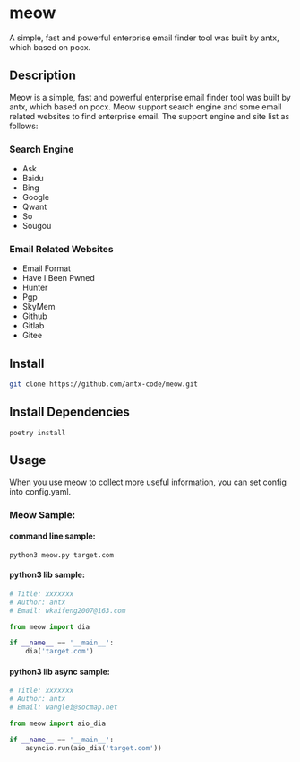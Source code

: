 # meow
A simple, fast and powerful enterprise email finder tool was built by antx, which based on pocx.

## Description
Meow is a simple, fast and powerful enterprise email finder tool was built by antx, which based on pocx. Meow support search engine and some 
email related websites to find enterprise email. The support engine and site list as follows:

### Search Engine
- Ask
- Baidu
- Bing
- Google
- Qwant
- So
- Sougou

### Email Related Websites
- Email Format
- Have I Been Pwned
- Hunter
- Pgp
- SkyMem
- Github
- Gitlab
- Gitee

## Install

```bash
git clone https://github.com/antx-code/meow.git
```
## Install Dependencies
```shell
poetry install
```

## Usage
When you use meow to collect more useful information, you can set config into config.yaml.

### Meow Sample:

#### command line sample:

```shell
python3 meow.py target.com
```

#### python3 lib sample:

```python
# Title: xxxxxxx
# Author: antx
# Email: wkaifeng2007@163.com

from meow import dia

if __name__ == '__main__':
    dia('target.com')
```

#### python3 lib async sample:

```python
# Title: xxxxxxx
# Author: antx
# Email: wanglei@socmap.net

from meow import aio_dia

if __name__ == '__main__':
    asyncio.run(aio_dia('target.com'))
```

